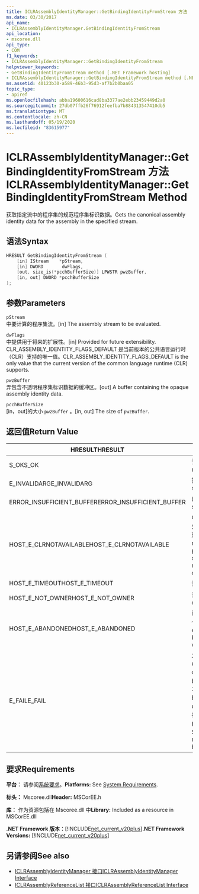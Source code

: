 ```yaml
---
title: ICLRAssemblyIdentityManager::GetBindingIdentityFromStream 方法
ms.date: 03/30/2017
api_name:
- ICLRAssemblyIdentityManager.GetBindingIdentityFromStream
api_location:
- mscoree.dll
api_type:
- COM
f1_keywords:
- ICLRAssemblyIdentityManager::GetBindingIdentityFromStream
helpviewer_keywords:
- GetBindingIdentityFromStream method [.NET Framework hosting]
- ICLRAssemblyIdentityManager::GetBindingIdentityFromStream method [.NET Framework hosting]
ms.assetid: 40123b30-a589-46b3-95d3-af7b2b0baa05
topic_type:
- apiref
ms.openlocfilehash: abba19600616cad8ba3377ae2ebb23459449d2a0
ms.sourcegitcommit: 27db07ffb26f76912feefba7b884313547410db5
ms.translationtype: MT
ms.contentlocale: zh-CN
ms.lasthandoff: 05/19/2020
ms.locfileid: "83615977"
---
```

# <a name="iclrassemblyidentitymanagergetbindingidentityfromstream-method"></a><span data-ttu-id="61069-102">ICLRAssemblyIdentityManager::GetBindingIdentityFromStream 方法</span><span class="sxs-lookup"><span data-stu-id="61069-102">ICLRAssemblyIdentityManager::GetBindingIdentityFromStream Method</span></span>
<span data-ttu-id="61069-103">获取指定流中的程序集的规范程序集标识数据。</span><span class="sxs-lookup"><span data-stu-id="61069-103">Gets the canonical assembly identity data for the assembly in the specified stream.</span></span>  
  
## <a name="syntax"></a><span data-ttu-id="61069-104">语法</span><span class="sxs-lookup"><span data-stu-id="61069-104">Syntax</span></span>  
  
```cpp  
HRESULT GetBindingIdentityFromStream (  
    [in] IStream    *pStream,  
    [in] DWORD       dwFlags,  
    [out, size_is(*pcchBufferSize)] LPWSTR pwzBuffer,  
    [in, out] DWORD *pcchBufferSize  
);  
```  
  
## <a name="parameters"></a><span data-ttu-id="61069-105">参数</span><span class="sxs-lookup"><span data-stu-id="61069-105">Parameters</span></span>  
 `pStream`  
 <span data-ttu-id="61069-106">中要计算的程序集流。</span><span class="sxs-lookup"><span data-stu-id="61069-106">[in] The assembly stream to be evaluated.</span></span>  
  
 `dwFlags`  
 <span data-ttu-id="61069-107">中提供用于将来的扩展性。</span><span class="sxs-lookup"><span data-stu-id="61069-107">[in] Provided for future extensibility.</span></span> <span data-ttu-id="61069-108">CLR_ASSEMBLY_IDENTITY_FLAGS_DEFAULT 是当前版本的公共语言运行时（CLR）支持的唯一值。</span><span class="sxs-lookup"><span data-stu-id="61069-108">CLR_ASSEMBLY_IDENTITY_FLAGS_DEFAULT is the only value that the current version of the common language runtime (CLR) supports.</span></span>  
  
 `pwzBuffer`  
 <span data-ttu-id="61069-109">弄包含不透明程序集标识数据的缓冲区。</span><span class="sxs-lookup"><span data-stu-id="61069-109">[out] A buffer containing the opaque assembly identity data.</span></span>  
  
 `pcchBufferSize`  
 <span data-ttu-id="61069-110">[in，out]的大小 `pwzBuffer` 。</span><span class="sxs-lookup"><span data-stu-id="61069-110">[in, out] The size of `pwzBuffer`.</span></span>  
  
## <a name="return-value"></a><span data-ttu-id="61069-111">返回值</span><span class="sxs-lookup"><span data-stu-id="61069-111">Return Value</span></span>  
  
|<span data-ttu-id="61069-112">HRESULT</span><span class="sxs-lookup"><span data-stu-id="61069-112">HRESULT</span></span>|<span data-ttu-id="61069-113">说明</span><span class="sxs-lookup"><span data-stu-id="61069-113">Description</span></span>|  
|-------------|-----------------|  
|<span data-ttu-id="61069-114">S_OK</span><span class="sxs-lookup"><span data-stu-id="61069-114">S_OK</span></span>|<span data-ttu-id="61069-115">该方法已成功返回。</span><span class="sxs-lookup"><span data-stu-id="61069-115">The method returned successfully.</span></span>|  
|<span data-ttu-id="61069-116">E_INVALIDARG</span><span class="sxs-lookup"><span data-stu-id="61069-116">E_INVALIDARG</span></span>|<span data-ttu-id="61069-117">提供的 `pStream` 为 null。</span><span class="sxs-lookup"><span data-stu-id="61069-117">The supplied `pStream` is null.</span></span>|  
|<span data-ttu-id="61069-118">ERROR_INSUFFICIENT_BUFFER</span><span class="sxs-lookup"><span data-stu-id="61069-118">ERROR_INSUFFICIENT_BUFFER</span></span>|<span data-ttu-id="61069-119">的大小 `pwzBuffer` 太小。</span><span class="sxs-lookup"><span data-stu-id="61069-119">The size of `pwzBuffer` is too small.</span></span>|  
|<span data-ttu-id="61069-120">HOST_E_CLRNOTAVAILABLE</span><span class="sxs-lookup"><span data-stu-id="61069-120">HOST_E_CLRNOTAVAILABLE</span></span>|<span data-ttu-id="61069-121">CLR 未加载到进程中，或 CLR 处于无法运行托管代码或成功处理调用的状态。</span><span class="sxs-lookup"><span data-stu-id="61069-121">The CLR has not been loaded into a process, or the CLR is in a state in which it cannot run managed code or process the call successfully.</span></span>|  
|<span data-ttu-id="61069-122">HOST_E_TIMEOUT</span><span class="sxs-lookup"><span data-stu-id="61069-122">HOST_E_TIMEOUT</span></span>|<span data-ttu-id="61069-123">调用超时。</span><span class="sxs-lookup"><span data-stu-id="61069-123">The call timed out.</span></span>|  
|<span data-ttu-id="61069-124">HOST_E_NOT_OWNER</span><span class="sxs-lookup"><span data-stu-id="61069-124">HOST_E_NOT_OWNER</span></span>|<span data-ttu-id="61069-125">调用方不拥有该锁。</span><span class="sxs-lookup"><span data-stu-id="61069-125">The caller does not own the lock.</span></span>|  
|<span data-ttu-id="61069-126">HOST_E_ABANDONED</span><span class="sxs-lookup"><span data-stu-id="61069-126">HOST_E_ABANDONED</span></span>|<span data-ttu-id="61069-127">已阻止的线程或纤程正在等待某个事件时，该事件被取消。</span><span class="sxs-lookup"><span data-stu-id="61069-127">An event was canceled while a blocked thread or fiber was waiting on it.</span></span>|  
|<span data-ttu-id="61069-128">E_FAIL</span><span class="sxs-lookup"><span data-stu-id="61069-128">E_FAIL</span></span>|<span data-ttu-id="61069-129">发生未知的灾难性故障。</span><span class="sxs-lookup"><span data-stu-id="61069-129">An unknown catastrophic failure occurred.</span></span> <span data-ttu-id="61069-130">如果方法返回 E_FAIL，则 CLR 在该进程内将不再可用。</span><span class="sxs-lookup"><span data-stu-id="61069-130">If a method returns E_FAIL, the CLR is no longer usable within the process.</span></span> <span data-ttu-id="61069-131">对宿主方法的后续调用会返回 HOST_E_CLRNOTAVAILABLE。</span><span class="sxs-lookup"><span data-stu-id="61069-131">Subsequent calls to hosting methods return HOST_E_CLRNOTAVAILABLE.</span></span>|  
  
## <a name="requirements"></a><span data-ttu-id="61069-132">要求</span><span class="sxs-lookup"><span data-stu-id="61069-132">Requirements</span></span>  
 <span data-ttu-id="61069-133">**平台：** 请参阅[系统要求](../../get-started/system-requirements.md)。</span><span class="sxs-lookup"><span data-stu-id="61069-133">**Platforms:** See [System Requirements](../../get-started/system-requirements.md).</span></span>  
  
 <span data-ttu-id="61069-134">**标头：** Mscoree.dll</span><span class="sxs-lookup"><span data-stu-id="61069-134">**Header:** MSCorEE.h</span></span>  
  
 <span data-ttu-id="61069-135">**库：** 作为资源包括在 Mscoree.dll 中</span><span class="sxs-lookup"><span data-stu-id="61069-135">**Library:** Included as a resource in MSCorEE.dll</span></span>  
  
 <span data-ttu-id="61069-136">**.NET Framework 版本：**[!INCLUDE[net_current_v20plus](../../../../includes/net-current-v20plus-md.md)]</span><span class="sxs-lookup"><span data-stu-id="61069-136">**.NET Framework Versions:** [!INCLUDE[net_current_v20plus](../../../../includes/net-current-v20plus-md.md)]</span></span>  
  
## <a name="see-also"></a><span data-ttu-id="61069-137">另请参阅</span><span class="sxs-lookup"><span data-stu-id="61069-137">See also</span></span>

- [<span data-ttu-id="61069-138">ICLRAssemblyIdentityManager 接口</span><span class="sxs-lookup"><span data-stu-id="61069-138">ICLRAssemblyIdentityManager Interface</span></span>](iclrassemblyidentitymanager-interface.md)
- [<span data-ttu-id="61069-139">ICLRAssemblyReferenceList 接口</span><span class="sxs-lookup"><span data-stu-id="61069-139">ICLRAssemblyReferenceList Interface</span></span>](iclrassemblyreferencelist-interface.md)
